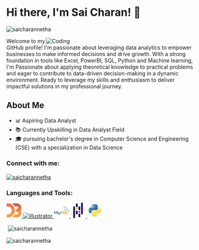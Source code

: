 
# Hi there, I'm Sai Charan! 👋

<p align="left"> <img src="https://komarev.com/ghpvc/?username=saicharannetha&label=Profile%20views&color=0e75b6&style=flat" alt="saicharannetha" /> </p>


<img align="right" alt="Coding" width="400" src="https://i.redd.it/n8agw6z2smyb1.gif">
Welcome to my GitHub profile! I'm passionate about leveraging data analytics to empower businesses to make informed decisions and drive growth. With a strong foundation in tools like Excel, PowerBI, SQL, Python and Machine learning, I'm Passionate about applying theoretical knowledge to practical problems and eager to contribute to data-driven decision-making in a dynamic environment. Ready to leverage my skills and enthusiasm to deliver impactful solutions in my professional journey.


## About Me
- 📊 Aspiring Data Analyst
- 📚 Currently Upskilling in Data Analyst Field
- 🎓 pursuing bachelor's degree in Computer Science and Engineering (CSE) with a specialization in Data Science


<h3 align="left">Connect with me:</h3>
<p align="left">
<a href="https://linkedin.com/in/saicharannetha" target="blank"><img align="center" src="https://raw.githubusercontent.com/rahuldkjain/github-profile-readme-generator/master/src/images/icons/Social/linked-in-alt.svg" alt="saicharannetha" height="30" width="40" /></a>
</p>

  
  
<h3 align="left">Languages and Tools:</h3>
<p align="left"> <a href="https://d3js.org/" target="_blank" rel="noreferrer"> <img src="https://raw.githubusercontent.com/devicons/devicon/master/icons/d3js/d3js-original.svg" alt="d3js" width="40" height="40"/> </a> <a href="https://www.adobe.com/in/products/illustrator.html" target="_blank" rel="noreferrer"> <img src="https://www.vectorlogo.zone/logos/adobe_illustrator/adobe_illustrator-icon.svg" alt="illustrator" width="40" height="40"/> </a> <a href="https://www.mysql.com/" target="_blank" rel="noreferrer"> <img src="https://raw.githubusercontent.com/devicons/devicon/master/icons/mysql/mysql-original-wordmark.svg" alt="mysql" width="40" height="40"/> </a> <a href="https://pandas.pydata.org/" target="_blank" rel="noreferrer"> <img src="https://raw.githubusercontent.com/devicons/devicon/2ae2a900d2f041da66e950e4d48052658d850630/icons/pandas/pandas-original.svg" alt="pandas" width="40" height="40"/> </a> <a href="https://www.python.org" target="_blank" rel="noreferrer"> <img src="https://raw.githubusercontent.com/devicons/devicon/master/icons/python/python-original.svg" alt="python" width="40" height="40"/> </a> </p>



<p>&nbsp;<img align="center" src="https://github-readme-stats.vercel.app/api?username=saicharannetha&show_icons=true&theme=highcontrast&locale=en" alt="saicharannetha" /></p>

<p><img align="center" src="https://github-readme-streak-stats.herokuapp.com/?user=saicharannetha&theme=highcontrast" alt="saicharannetha" /></p>
